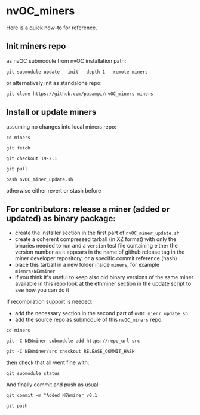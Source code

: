 # nvOC_miners

Here is a quick how-to for reference.

## Init miners repo
as nvOC submodule from nvOC installation path:

`git submodule update --init --depth 1 --remote miners`

or alternatively init as standalone repo:

`git clone https://github.com/papampi/nvOC_miners miners`

## Install or update miners
assuming no changes into local miners repo:

`cd miners`

`git fetch`

`git checkout 19-2.1`

`git pull`

`bash nvOC_miner_update.sh`

otherwise either revert or stash before

## For contributors: release a miner (added or updated) as binary package:
- create the installer section in the first part of `nvOC_miner_update.sh`
- create a coherent compressed tarball (in XZ format) with only the binaries needed to run and a `version` test file containing either the version number as it appears in the name of github release tag in the miner developer repository, or a specific commit reference (hash)
- place this tarball in a new folder inside `miners`, for example `mienrs/NEWminer`
- if you think it's useful to keep also old binary versions of the same miner available in this repo look at the ethminer section in the update script to see how you can do it

If recompilation support is needed:
- add the necessary section in the second part of `nvOC_mienr_update.sh`
- add the source repo as submodule of this `nvOC_miners` repo:

`cd miners`

`git -C NEWminer submodule add https://repo_url src`

`git -C NEWminer/src checkout RELEASE_COMMIT_HASH`

then check that all went fine with:

`git submodule status`

And finally commit and push as usual:

`git commit -m "Added NEWminer v0.1`

`git push`

